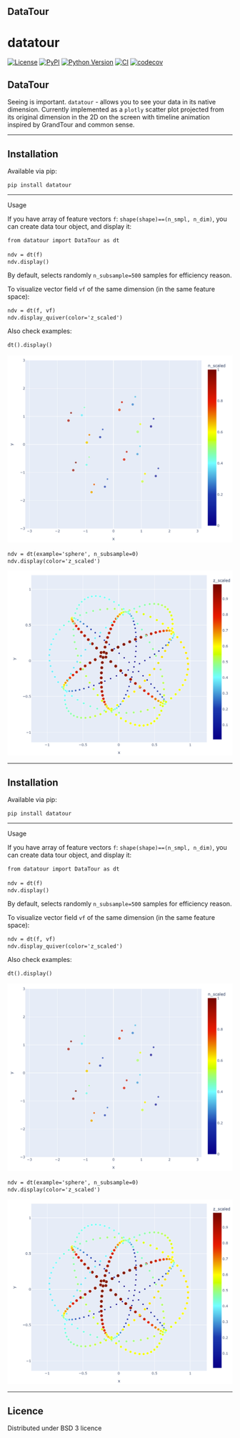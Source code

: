 DataTour
---
# datatour

[![License](https://img.shields.io/pypi/l/datatour.svg?color=green)](https://github.com/neworldemancer/datatour_pkg/raw/main/LICENSE)
[![PyPI](https://img.shields.io/pypi/v/datatour.svg?color=green)](https://pypi.org/project/datatour)
[![Python Version](https://img.shields.io/pypi/pyversions/datatour.svg?color=green)](https://python.org)
[![CI](https://github.com/neworldemancer/datatour_pkg/actions/workflows/ci.yml/badge.svg)](https://github.com/neworldemancer/datatour_pkg/actions/workflows/ci.yml)
[![codecov](https://codecov.io/gh/neworldemancer/datatour_pkg/branch/main/graph/badge.svg)](https://codecov.io/gh/neworldemancer/datatour_pkg)

DataTour
---

Seeing is important. `datatour` - allows you to see your data in its native dimension.
Currently implemented as a `plotly` scatter plot projected from its original dimension in the 2D on the screen with timeline animation inspired by GrandTour and common sense.



---
Installation
---

Available via pip:
```
pip install datatour
```

---
Usage

If you have array of feature vectors `f`: `shape(shape)==(n_smpl, n_dim)`, you can create data tour object, and display it:

```
from datatour import DataTour as dt

ndv = dt(f)
ndv.display()
```
By default, selects randomly `n_subsample=500` samples for efficiency reason.

To visualize vector field `vf` of the same dimension (in the same feature space):

```
ndv = dt(f, vf)
ndv.display_quiver(color='z_scaled')
```

Also check examples:

```
dt().display()
```
![cube](https://raw.githubusercontent.com/neworldemancer/datatour_pkg/master/media/cube.png)


```
ndv = dt(example='sphere', n_subsample=0)
ndv.display(color='z_scaled')
```
![sphere](https://raw.githubusercontent.com/neworldemancer/datatour_pkg/master/media/sphere.png)



---
Installation
---

Available via pip:
```
pip install datatour
```

---
Usage

If you have array of feature vectors `f`: `shape(shape)==(n_smpl, n_dim)`, you can create data tour object, and display it:

```
from datatour import DataTour as dt

ndv = dt(f)
ndv.display()
```
By default, selects randomly `n_subsample=500` samples for efficiency reason.

To visualize vector field `vf` of the same dimension (in the same feature space):

```
ndv = dt(f, vf)
ndv.display_quiver(color='z_scaled')
```

Also check examples:

```
dt().display()
```
![cube](https://raw.githubusercontent.com/neworldemancer/datatour_pkg/master/media/cube.png)


```
ndv = dt(example='sphere', n_subsample=0)
ndv.display(color='z_scaled')
```
![sphere](https://raw.githubusercontent.com/neworldemancer/datatour_pkg/master/media/sphere.png)

---
Licence
---

Distributed under BSD 3 licence

